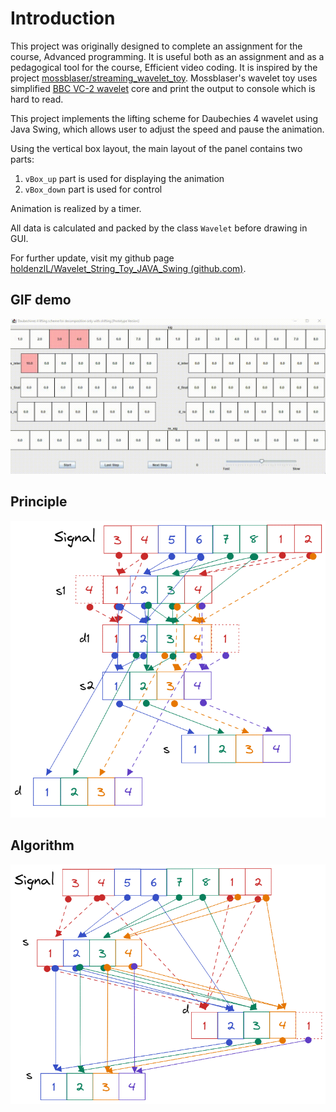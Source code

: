 # Introduction

This project was originally designed to complete an assignment for the course, Advanced programming. It is useful both as an assignment and as a pedagogical tool for the course, Efficient video coding. It is inspired by the project [mossblaser/streaming_wavelet_toy](https://github.com/mossblaser/streaming_wavelet_toy). Mossblaser's wavelet toy uses simplified  [BBC VC-2 wavelet](https://bbc.github.io/vc2_conformance/user_guide/generating_static_analyses.html) core and print the output to console which is hard to read.

This project implements the lifting scheme for Daubechies 4 wavelet using Java Swing, which allows user to adjust the speed and pause the animation.

Using the vertical box layout, the main layout of the panel contains two parts:

1. `vBox_up` part is used for displaying the animation
2. `vBox_down` part is used for control

Animation is realized by a timer.

All data is calculated and packed by the class `Wavelet` before drawing in GUI.

For further update, visit my github page [holdenzlL/Wavelet_String_Toy_JAVA_Swing (github.com)](https://github.com/holdenzlL/Wavelet_String_Toy_JAVA_Swing).

## GIF demo

![demo](./imgs/demo.gif)

## Principle

![shift](.\imgs\shift.png)

## Algorithm

![shift2](.\imgs\shift2.png)